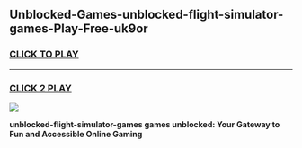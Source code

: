 
## Unblocked-Games-unblocked-flight-simulator-games-Play-Free-uk9or
<h3>
<a href="https://premium76.site?title=unblocked-flight-simulator-games&ref=09A">CLICK TO PLAY</a></h3>
<hr>

<h3>
<a href="https://premium76.site?title=unblocked-flight-simulator-games&ref=09A">CLICK 2 PLAY</a>
  
</h3>

<a href="https://premium76.site?title=unblocked-flight-simulator-games&ref=09A"><img src="https://clearcache.store/games.png"></a>


**unblocked-flight-simulator-games games unblocked: Your Gateway to Fun and Accessible Online Gaming**
